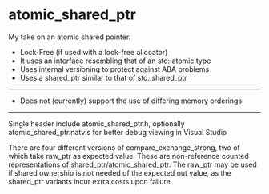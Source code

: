 # atomic_shared_ptr 

My take on an atomic shared pointer. 

- Lock-Free (if used with a lock-free allocator)
- It uses an interface resembling that of an std::atomic type
- Uses internal versioning to protect against ABA problems
- Uses a shared_ptr similar to that of std::shared_ptr

------

- Does not (currently) support the use of differing memory orderings

------


Single header include atomic_shared_ptr.h, optionally atomic_shared_ptr.natvis for better debug viewing in Visual Studio

There are four different versions of compare_exchange_strong, two of which take raw_ptr as expected value. These are non-reference counted representations of shared_ptr/atomic_shared_ptr. The raw_ptr may be used if shared ownership is not needed of the expected out value, as the shared_ptr variants incur extra costs upon failure.
